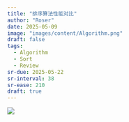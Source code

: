 ```yaml
---
title: "排序算法性能对比"
author: "Roser"
date: 2025-05-09
image: "images/content/Algorithm.png"
draft: false
tags:
  - Algorithm
  - Sort
  - Review
sr-due: 2025-05-22
sr-interval: 38
sr-ease: 210
draft: true
---
```

![](image/sorting_algorithms_comparison.png)